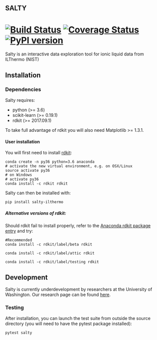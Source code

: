 
## SALTY
[![Build Status](https://travis-ci.org/wesleybeckner/salty.svg?branch=master)](https://travis-ci.org/wesleybeckner/salty)
[![Coverage Status](https://coveralls.io/repos/github/wesleybeckner/salty/badge.svg?branch=master)](https://coveralls.io/github/wesleybeckner/salty?branch=master)
[![PyPI version](https://badge.fury.io/py/salty-ilthermo.svg)](https://badge.fury.io/py/salty-ilthermo)
========
Salty is an interactive data exploration tool for ionic liquid data from ILThermo (NIST)

## Installation

### Dependencies

Salty requires:

* python (>= 3.6)
* scikit-learn (>= 0.19.1)
* rdkit (>= 2017.09.1)

To take full advantage of rdkit you will also need Matplotlib >= 1.3.1.

#### User installation

You will first need to install [rdkit](http://www.rdkit.org/docs/GettingStartedInPython.html):
```
conda create -n py36 python=3.6 anaconda
# activate the new virtual environment, e.g. on OSX/Linux
source activate py36
# on Windows
# activate py36
conda install -c rdkit rdkit

```
Salty can then be installed with:
```
pip install salty-ilthermo
```
##### Alternative versions of rdkit:
Should rdkit fail to install properly, refer to the [Anaconda rdkit package entry](https://anaconda.org/rdkit/rdkit)
and try:
```
#Recommended
conda install -c rdkit/label/beta rdkit 
```
```
conda install -c rdkit/label/attic rdkit 
```
```
conda install -c rdkit/label/testing rdkit
```

## Development

Salty is currently underdevelopment by researchers at the University of Washington. Our  research page can be found [here](http://www.prg.washington.edu).

### Testing

After installation, you can launch the test suite from outside the source directory (you will need to have the pytest package installed):
```
pytest salty
```
